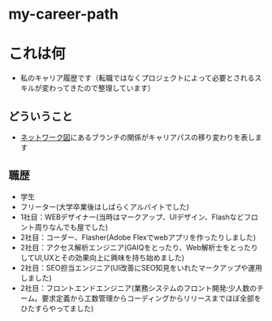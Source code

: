 # my-career-path

# これは何
- 私のキャリア履歴です（転職ではなくプロジェクトによって必要とされるスキルが変わってきたので整理しています）

## どういうこと
- [ネットワーク図](https://github.com/ryownet/my-career-path/network)にあるブランチの関係がキャリアパスの移り変わりを表します


## 職歴
- 学生
- フリーター(大学卒業後はしばらくアルバイトでした)
- 1社目：WEBデザイナー(当時はマークアップ、UIデザイン、Flashなどフロント周りなんでも屋でした)
- 2社目：コーダー、Flasher(Adobe Flexでwebアプリを作ったりしました)
- 2社目：アクセス解析エンジニア(GAIQをとったり、Web解析士をとったりしてUI,UXとその効果向上に興味を持ち始めました)
- 2社目：SEO担当エンジニア(UI改善にSEO知見をいれたマークアップや運用しました)
- 2社目：フロントエンドエンジニア(業務システムのフロント開発:少人数のチーム。要求定義から工数管理からコーディングからリリースまでほぼ全部をひたすらやってました)

